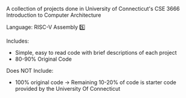 A collection of projects done in University of Connecticut's CSE 3666 Introduction to Computer Architecture

Language: RISC-V Assembly 5️⃣

Includes:

* Simple, easy to read code with brief descriptions of each project
* 80-90% Original Code

Does NOT Include:

* 100% original code -> Remaining 10-20% of code is starter code provided by the University Of Connecticut
